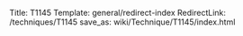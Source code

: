 Title: T1145
Template: general/redirect-index
RedirectLink: /techniques/T1145
save_as: wiki/Technique/T1145/index.html